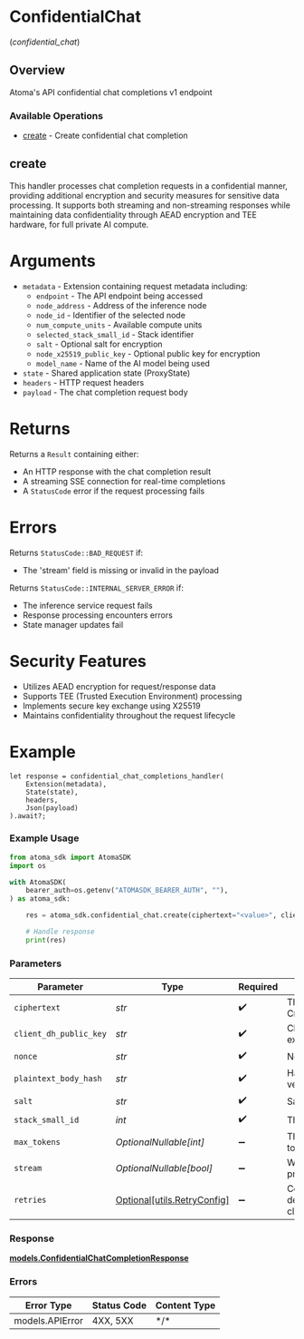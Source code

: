 # ConfidentialChat
(*confidential_chat*)

## Overview

Atoma's API confidential chat completions v1 endpoint

### Available Operations

* [create](#create) - Create confidential chat completion

## create

This handler processes chat completion requests in a confidential manner, providing additional
encryption and security measures for sensitive data processing. It supports both streaming and
non-streaming responses while maintaining data confidentiality through AEAD encryption and TEE hardware,
for full private AI compute.

# Arguments

* `metadata` - Extension containing request metadata including:
  * `endpoint` - The API endpoint being accessed
  * `node_address` - Address of the inference node
  * `node_id` - Identifier of the selected node
  * `num_compute_units` - Available compute units
  * `selected_stack_small_id` - Stack identifier
  * `salt` - Optional salt for encryption
  * `node_x25519_public_key` - Optional public key for encryption
  * `model_name` - Name of the AI model being used
* `state` - Shared application state (ProxyState)
* `headers` - HTTP request headers
* `payload` - The chat completion request body

# Returns

Returns a `Result` containing either:
* An HTTP response with the chat completion result
* A streaming SSE connection for real-time completions
* A `StatusCode` error if the request processing fails

# Errors

Returns `StatusCode::BAD_REQUEST` if:
* The 'stream' field is missing or invalid in the payload

Returns `StatusCode::INTERNAL_SERVER_ERROR` if:
* The inference service request fails
* Response processing encounters errors
* State manager updates fail

# Security Features

* Utilizes AEAD encryption for request/response data
* Supports TEE (Trusted Execution Environment) processing
* Implements secure key exchange using X25519
* Maintains confidentiality throughout the request lifecycle

# Example

```rust,ignore
let response = confidential_chat_completions_handler(
    Extension(metadata),
    State(state),
    headers,
    Json(payload)
).await?;
```

### Example Usage

```python
from atoma_sdk import AtomaSDK
import os

with AtomaSDK(
    bearer_auth=os.getenv("ATOMASDK_BEARER_AUTH", ""),
) as atoma_sdk:

    res = atoma_sdk.confidential_chat.create(ciphertext="<value>", client_dh_public_key="<value>", nonce="<value>", plaintext_body_hash="<value>", salt="<value>", stack_small_id=486589)

    # Handle response
    print(res)

```

### Parameters

| Parameter                                                           | Type                                                                | Required                                                            | Description                                                         |
| ------------------------------------------------------------------- | ------------------------------------------------------------------- | ------------------------------------------------------------------- | ------------------------------------------------------------------- |
| `ciphertext`                                                        | *str*                                                               | :heavy_check_mark:                                                  | The encrypted CreateChatCompletionRequest                           |
| `client_dh_public_key`                                              | *str*                                                               | :heavy_check_mark:                                                  | Client's DH public key for key exchange                             |
| `nonce`                                                             | *str*                                                               | :heavy_check_mark:                                                  | Nonce used for encryption                                           |
| `plaintext_body_hash`                                               | *str*                                                               | :heavy_check_mark:                                                  | Hash of the plaintext body for verification                         |
| `salt`                                                              | *str*                                                               | :heavy_check_mark:                                                  | Salt used for encryption                                            |
| `stack_small_id`                                                    | *int*                                                               | :heavy_check_mark:                                                  | The small ID of the stack                                           |
| `max_tokens`                                                        | *OptionalNullable[int]*                                             | :heavy_minus_sign:                                                  | The maximum number of tokens to generate                            |
| `stream`                                                            | *OptionalNullable[bool]*                                            | :heavy_minus_sign:                                                  | Whether to stream back partial progress                             |
| `retries`                                                           | [Optional[utils.RetryConfig]](../../models/utils/retryconfig.md)    | :heavy_minus_sign:                                                  | Configuration to override the default retry behavior of the client. |

### Response

**[models.ConfidentialChatCompletionResponse](../../models/confidentialchatcompletionresponse.md)**

### Errors

| Error Type      | Status Code     | Content Type    |
| --------------- | --------------- | --------------- |
| models.APIError | 4XX, 5XX        | \*/\*           |